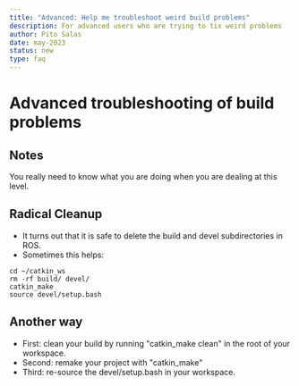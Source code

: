 ```yaml
---
title: "Advanced: Help me troubleshoot weird build problems"
description: For advanced users who are trying to tix weird problems
author: Pito Salas
date: may-2023
status: new
type: faq
---
```

# Advanced troubleshooting of build problems

## Notes

You really need to know what you are doing when you are dealing at this level. 

## Radical Cleanup

* It turns out that it is safe to delete the build and devel subdirectories in ROS. 
* Sometimes this helps:

```
cd ~/catkin_ws
rm -rf build/ devel/
catkin_make
source devel/setup.bash
```

## Another way

* First: clean your build by running "catkin_make clean" in the root of your workspace.
* Second: remake your project with "catkin_make"
* Third: re-source the devel/setup.bash in your workspace.

